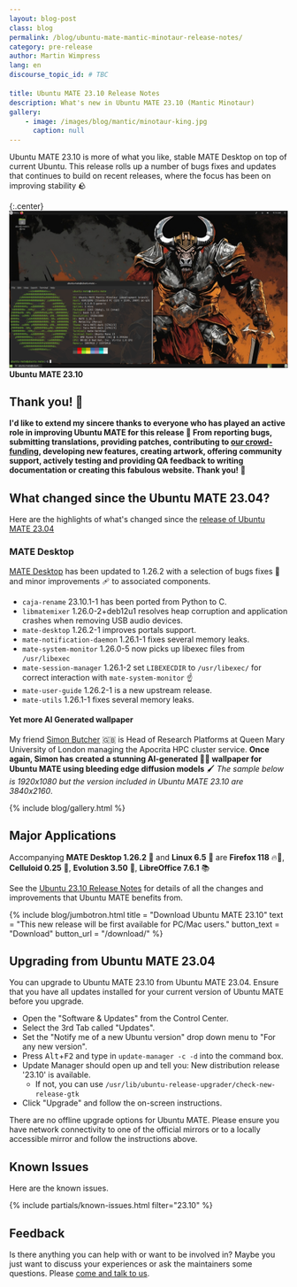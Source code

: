```yaml
---
layout: blog-post
class: blog
permalink: /blog/ubuntu-mate-mantic-minotaur-release-notes/
category: pre-release
author: Martin Wimpress
lang: en
discourse_topic_id: # TBC

title: Ubuntu MATE 23.10 Release Notes
description: What's new in Ubuntu MATE 23.10 (Mantic Minotaur)
gallery:
    - image: /images/blog/mantic/minotaur-king.jpg
      caption: null
---
```


Ubuntu MATE 23.10 is more of what you like, stable MATE Desktop on top of current Ubuntu.
This release rolls up a number of bugs fixes and updates that continues to build on recent releases, where the focus has been on improving stability 🪨

{:.center}
![Ubuntu MATE 23.10](/images/blog/mantic/screenshot.png)
**Ubuntu MATE 23.10**

## Thank you! 🙇

**I'd like to extend my sincere thanks to everyone who has played an active role in improving Ubuntu MATE for this release 👏 From reporting bugs, submitting translations, providing patches, contributing to [our crowd-funding](https://www.patreon.com/ubuntu_mate), developing new features, creating artwork, offering community support, actively
testing and providing QA feedback to writing documentation or creating this fabulous website. Thank you!** 💚

## What changed since the Ubuntu MATE 23.04?

Here are the highlights of what's changed since the [release of Ubuntu MATE 23.04](https://ubuntu-mate.org/blog/ubuntu-mate-lunar-lobster-release-notes/)

### MATE Desktop

[MATE Desktop](https://mate-desktop.org) has been updated to 1.26.2 with a selection of bugs fixes 🐛 and minor improvements 🩹 to associated components.

- `caja-rename` 23.10.1-1 has been ported from Python to C.
- `libmatemixer` 1.26.0-2+deb12u1 resolves heap corruption and application crashes when removing USB audio devices.
- `mate-desktop` 1.26.2-1 improves portals support.
- `mate-notification-daemon` 1.26.1-1 fixes several memory leaks.
- `mate-system-monitor` 1.26.0-5 now picks up libexec files from `/usr/libexec`
- `mate-session-manager` 1.26.1-2 set `LIBEXECDIR` to `/usr/libexec/` for correct interaction with `mate-system-monitor` ☝️
- `mate-user-guide` 1.26.2-1 is a new upstream release.
- `mate-utils` 1.26.1-1 fixes several memory leaks.

#### Yet more AI Generated wallpaper

My friend [Simon Butcher](https://twitter.com/simonjbutcher) 🇬🇧 is Head of Research Platforms at Queen Mary University of London managing the Apocrita HPC cluster service. **Once again, Simon has created a stunning AI-generated 🤖🧠 wallpaper for Ubuntu MATE using bleeding edge diffusion models** 🖌 *The sample below is 1920x1080 but the version included in Ubuntu MATE 23.10 are 3840x2160*.

{% include blog/gallery.html %}

<!--
Here's what Simon has to say about the process of creating these new wallpapers for Lunar Lobster:

> Words here.
-->

## Major Applications

Accompanying **MATE Desktop 1.26.2** 🧉 and **Linux 6.5** 🐧 are **Firefox 118** 🔥🦊,
**Celluloid 0.25** 🎥, **Evolution 3.50** 📧, **LibreOffice 7.6.1** 📚

See the [Ubuntu 23.10 Release Notes](https://discourse.ubuntu.com/t/mantic-minotaur-release-notes/35534)
for details of all the changes and improvements that Ubuntu MATE benefits from.

{% include blog/jumbotron.html
    title = "Download Ubuntu MATE 23.10"
    text = "This new release will be first available for PC/Mac users."
    button_text = "Download"
    button_url = "/download/"
%}

## Upgrading from Ubuntu MATE 23.04

You can upgrade to Ubuntu MATE 23.10 from Ubuntu MATE 23.04. Ensure that you
have all updates installed for your current version of Ubuntu MATE before you
upgrade.

  * Open the "Software & Updates" from the Control Center.
  * Select the 3rd Tab called "Updates".
  * Set the "Notify me of a new Ubuntu version" drop down menu to "For any new version".
  * Press <kbd>Alt</kbd>+<kbd>F2</kbd> and type in `update-manager -c -d` into the command box.
  * Update Manager should open up and tell you: New distribution release '23.10' is available.
    * If not, you can use `/usr/lib/ubuntu-release-upgrader/check-new-release-gtk`
  * Click "Upgrade" and follow the on-screen instructions.

There are no offline upgrade options for Ubuntu MATE. Please ensure you have
network connectivity to one of the official mirrors or to a locally accessible
mirror and follow the instructions above.

## Known Issues

Here are the known issues.

{% include partials/known-issues.html filter="23.10" %}

## Feedback

Is there anything you can help with or want to be involved in? Maybe you just
want to discuss your experiences or ask the maintainers some questions. Please
[come and talk to us](https://ubuntu-mate.community/).

